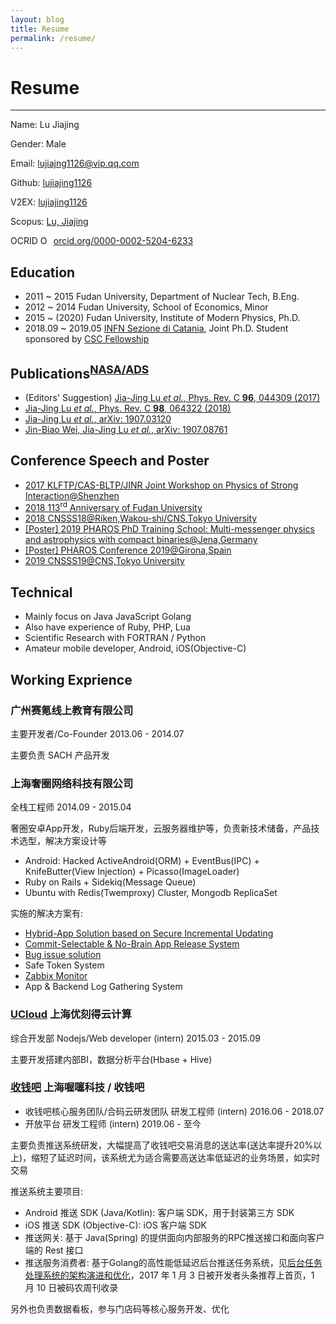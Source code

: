 ```yaml
---
layout: blog
title: Resume
permalink: /resume/
---
```


# Resume

---

Name: Lu Jiajing

Gender: Male

Email: lujiajng1126@vip.qq.com

Github: [lujiajing1126](https://github.com/lujiajing1126)

V2EX: [lujiajing1126](https://www.v2ex.com/member/lujiajing1126)

Scopus: [Lu, Jiajing](https://www.scopus.com/authid/detail.uri?authorId=57196025279)

<div itemscope itemtype="https://schema.org/Person">OCRID <a itemprop="sameAs" content="https://orcid.org/0000-0002-5204-6233" href="https://orcid.org/0000-0002-5204-6233" target="orcid.widget" rel="noopener noreferrer" style="vertical-align:top;"><img src="https://orcid.org/sites/default/files/images/orcid_16x16.png" style="width:1em;margin-right:.5em;" alt="ORCID iD icon">orcid.org/0000-0002-5204-6233</a></div>

## Education

 - 2011 ~ 2015 Fudan University, Department of Nuclear Tech, B.Eng.
 - 2012 ~ 2014 Fudan University, School of Economics, Minor
 - 2015 ~ (2020) Fudan University, Institute of Modern Physics, Ph.D.
 - 2018.09 ~ 2019.05 [INFN Sezione di Catania](http://www.ct.infn.it/), Joint Ph.D. Student sponsored by [CSC Fellowship](http://www.csc.edu.cn/)

## Publications<sup>[NASA/ADS](https://ui.adsabs.harvard.edu/public-libraries/nNEKWmqEROSde1Gf4tww2Q)</sup>

 - (Editors' Suggestion) [Jia-Jing Lu _et al._, Phys. Rev. C **96**, 044309 (2017)](https://doi.org/10.1103/PhysRevC.96.044309)
 - [Jia-Jing Lu _et al._, Phys. Rev. C **98**, 064322 (2018)](https://doi.org/10.1103/PhysRevC.98.064322)
 - [Jia-Jing Lu _et al._, arXiv: 1907.03120](https://arxiv.org/abs/1907.03120)
 - [Jin-Biao Wei, Jia-Jing Lu _et al._, arXiv: 1907.08761](https://arxiv.org/abs/1907.08761)

## Conference Speech and Poster

 - [2017 KLFTP/CAS-BLTP/JINR Joint Workshop on Physics of Strong Interaction@Shenzhen](http://dajipai.u.qiniudn.com/doc/pdf/conf-notes/201711-KLFTP-BLTP-JiajingLu.pdf)
 - [2018 113<sup>rd</sup> Anniversary of Fudan University](#)
 - [2018 CNSSS18@Riken,Wakou-shi/CNS,Tokyo University](https://indico2.cns.s.u-tokyo.ac.jp/event/30/)
 - [[Poster] 2019 PHAROS PhD Training School: Multi-messenger physics and astrophysics with compact binaries@Jena,Germany](https://indico.tpi.uni-jena.de/event/2/overview)
 - [[Poster] PHAROS Conference 2019@Girona,Spain](https://www.ice.csic.es/indico/event/12/overview)
 - [2019 CNSSS19@CNS,Tokyo University](https://indico2.cns.s.u-tokyo.ac.jp/event/65/)

## Technical

 - Mainly focus on Java JavaScript Golang
 - Also have experience of Ruby, PHP, Lua
 - Scientific Research with FORTRAN / Python
 - Amateur mobile developer, Android, iOS(Objective-C)

## Working Exprience

### **广州赛氪线上教育有限公司**

  主要开发者/Co-Founder  2013.06 - 2014.07

  主要负责 SACH 产品开发

### **上海奢圈网络科技有限公司**

  全栈工程师  2014.09 - 2015.04

  奢圈安卓App开发，Ruby后端开发，云服务器维护等，负责新技术储备，产品技术选型，解决方案设计等

  - Android: Hacked ActiveAndroid(ORM) + EventBus(IPC) + KnifeButter(View Injection) + Picasso(ImageLoader)
  - Ruby on Rails + Sidekiq(Message Queue)
  - Ubuntu with Redis(Twemproxy) Cluster, Mongodb ReplicaSet

  实施的解决方案有:
  
  - [Hybrid-App Solution based on Secure Incremental Updating](https://ruby-china.org/topics/23258)
  - [Commit-Selectable & No-Brain App Release System](/automation/Commit-Selectable-and-No-Brain-App-Release-System.html)
  - [Bug issue solution](/solution/gitlab-webhook-to-trello.html)
  - Safe Token System
  - [Zabbix Monitor](/solution/zabbix-monitor-solution.html)
  - App & Backend Log Gathering System

### **[UCloud](http://www.ucloud.cn/) 上海优刻得云计算**

  综合开发部 Nodejs/Web developer (intern) 2015.03 - 2015.09

  主要开发搭建内部BI，数据分析平台(Hbase + Hive)

### **[收钱吧](https://shouqianba.com) 上海喔噻科技 / 收钱吧**

  - 收钱吧核心服务团队/合码云研发团队 研发工程师 (intern) 2016.06 - 2018.07
  - 开放平台 研发工程师 (intern) 2019.06 - 至今

  主要负责推送系统研发，大幅提高了收钱吧交易消息的送达率(送达率提升20%以上)，缩短了延迟时间，该系统尤为适合需要高送达率低延迟的业务场景，如实时交易

  推送系统主要项目:

  - Android 推送 SDK (Java/Kotlin): 客户端 SDK，用于封装第三方 SDK
  - iOS 推送 SDK (Objective-C): iOS 客户端 SDK
  - 推送网关: 基于 Java(Spring) 的提供面向内部服务的RPC推送接口和面向客户端的 Rest 接口
  - 推送服务消费者: 基于Golang的高性能低延迟后台推送任务系统，见[后台任务处理系统的架构演进和优化](http://www.coder.dog/solution/the-evolution-and-optimization-of-a-background-processing-system.html)，2017 年 1 月 3 日被开发者头条推荐上首页，1 月 10 日被码农周刊收录

  另外也负责数据看板，参与门店码等核心服务开发、优化
